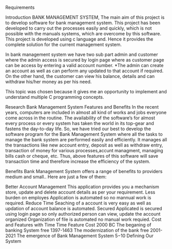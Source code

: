 Requirements

Introduction
BANK MANAGEMENT SYSTEM, The main aim of this project is to develop software for bank management system.  This project has been developed to carry out the processes easily and quickly, which is not possible with the manuals systems, which are overcome by this software. This project is developed using c language and. Hence it provides the complete solution for the current management system.

In bank management system we have two sub part admin and customer where the admin access is secured by login page where as customer page can be access by entering a valid account number. *The admin can create an account as well as can perform any updated to that account if required. On the other hand, the customer can view his balance, details and can withdraw his/her money as per his need.

This topic was chosen because it gives me an opportunity to implement and understand multiple C programming concepts.

Research
Bank Management System Features and Benefits
In the recent years, computers are included in almost all kind of works and jobs everyone come across in the routine. The availability of the software’s for almost every process or every system has taken the world in its top-gear and fastens the day-to-day life. So, we have tried our best to develop the software program for the Bank Management System where all the tasks to manage the bank system are performed easily and efficiently. It manages all the transactions like new account entry, deposit as well as withdraw entry, transaction of money for various processes,accunt managment, managing bills cash or cheque, etc. Thus, above features of this software will save transaction time and therefore increase the efficiency of the system.

Benefits
Bank Management System offers a range of benefits to providers medium and small.. Here are just a few of them:

Better Account Management
This application provides you a mechanism store, update and delete account details as per your requirement.
Less burden on employes
Application is automated so no mannual work is required.
Reduce Time
Seaching of a account is very easy as well as updation of account balance is automated.
Secured
Applicated is secured using login page so only authorized person can view, update the account
organized
Organization of file is automated no manual work requied.
Cost and Features with Time
Time	Feature	Cost
2000 BC	The beganing of banking System	free
1397-1463	The modernization of the bank	free
2001-2021	The emergence of Bank Management System	$5-$10
Defining Our System
